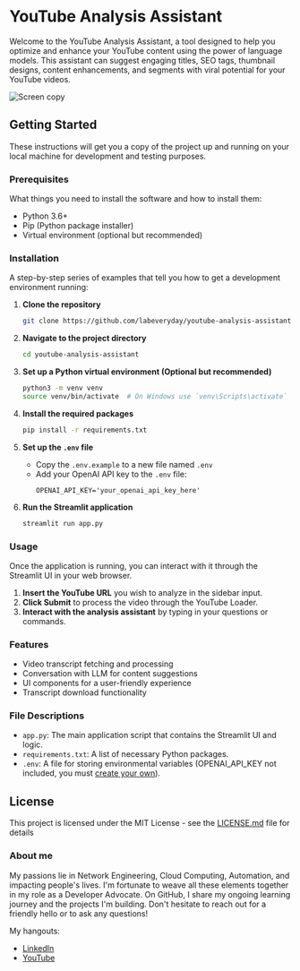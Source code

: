# YouTube Analysis Assistant

Welcome to the YouTube Analysis Assistant, a tool designed to help you optimize and enhance your YouTube content using the power of language models. This assistant can suggest engaging titles, SEO tags, thumbnail designs, content enhancements, and segments with viral potential for your YouTube videos.

![Screen copy](./img/screencopy.gif)

## Getting Started

These instructions will get you a copy of the project up and running on your local machine for development and testing purposes.

### Prerequisites

What things you need to install the software and how to install them:

- Python 3.6+
- Pip (Python package installer)
- Virtual environment (optional but recommended)

### Installation

A step-by-step series of examples that tell you how to get a development environment running:

1. **Clone the repository**
    ```sh
    git clone https://github.com/labeveryday/youtube-analysis-assistant.git
    ```
2. **Navigate to the project directory**
    ```sh
    cd youtube-analysis-assistant
    ```

3. **Set up a Python virtual environment (Optional but recommended)**
    ```sh
    python3 -m venv venv
    source venv/bin/activate  # On Windows use `venv\Scripts\activate`
    ```

4. **Install the required packages**
    ```sh
    pip install -r requirements.txt
    ```

5. **Set up the `.env` file**
    - Copy the `.env.example` to a new file named `.env`
    - Add your OpenAI API key to the `.env` file:
        ```
        OPENAI_API_KEY='your_openai_api_key_here'
        ```

6. **Run the Streamlit application**
    ```sh
    streamlit run app.py
    ```

### Usage

Once the application is running, you can interact with it through the Streamlit UI in your web browser.

1. **Insert the YouTube URL** you wish to analyze in the sidebar input.
2. **Click Submit** to process the video through the YouTube Loader.
3. **Interact with the analysis assistant** by typing in your questions or commands.

### Features

- Video transcript fetching and processing
- Conversation with LLM for content suggestions
- UI components for a user-friendly experience
- Transcript download functionality

### File Descriptions

- `app.py`: The main application script that contains the Streamlit UI and logic.
- `requirements.txt`: A list of necessary Python packages.
- `.env`: A file for storing environmental variables (OPENAI_API_KEY not included, you must [create your own](https://platform.openai.com)).


## License

This project is licensed under the MIT License - see the [LICENSE.md](LICENSE.md) file for details

### About me

My passions lie in Network Engineering, Cloud Computing, Automation, and impacting people's lives. I'm fortunate to weave all these elements together in my role as a Developer Advocate. On GitHub, I share my ongoing learning journey and the projects I'm building. Don't hesitate to reach out for a friendly hello or to ask any questions!

My hangouts:
- [LinkedIn](https://www.linkedin.com/in/duanlightfoot/)
- [YouTube](https://www.youtube.com/@LabEveryday)